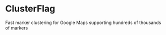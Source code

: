 ClusterFlag
===========

Fast marker clustering for Google Maps supporting hundreds of thousands of markers
